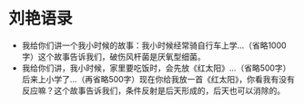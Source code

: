 # 刘艳语录

* 我给你们讲一个我小时候的故事：我小时候经常骑自行车上学…（省略1000字）这个故事告诉我们，破伤风杆菌是厌氧型细菌。
* 我给你们讲，我小时候，家里要吃饭时，会先放《红太阳》…（省略500字）后来上小学了…（再省略500字）现在你给我放一首《红太阳》，你看我有没有反应嘛？这个故事告诉我们，条件反射是后天形成的，后天也可以消除的。